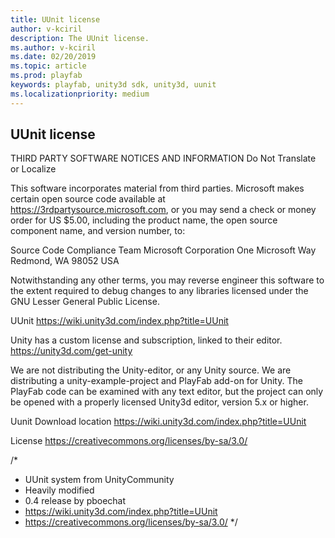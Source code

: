 ```yaml
---
title: UUnit license
author: v-kciril
description: The UUnit license.
ms.author: v-kciril
ms.date: 02/20/2019
ms.topic: article
ms.prod: playfab
keywords: playfab, unity3d sdk, unity3d, uunit
ms.localizationpriority: medium
---
```


## UUnit license ##

THIRD PARTY SOFTWARE NOTICES AND INFORMATION
Do Not Translate or Localize

This software incorporates material from third parties. Microsoft makes certain 
open source code available at https://3rdpartysource.microsoft.com, or you may 
send a check or money order for US $5.00, including the product name, the open 
source component name, and version number, to:

Source Code Compliance Team
Microsoft Corporation
One Microsoft Way
Redmond, WA 98052
USA

Notwithstanding any other terms, you may reverse engineer this software to the 
extent required to debug changes to any libraries licensed under the GNU Lesser 
General Public License.


UUnit
https://wiki.unity3d.com/index.php?title=UUnit


Unity has a custom license and subscription, linked to their editor.
https://unity3d.com/get-unity

We are not distributing the Unity-editor, or any Unity source.
We are distributing a unity-example-project and PlayFab add-on for Unity.
The PlayFab code can be examined with any text editor, but the project can only be opened with a properly licensed Unity3d editor, version 5.x or higher.

Uunit Download location
https://wiki.unity3d.com/index.php?title=UUnit

License
https://creativecommons.org/licenses/by-sa/3.0/

/*
 * UUnit system from UnityCommunity
 * Heavily modified
 * 0.4 release by pboechat
 * https://wiki.unity3d.com/index.php?title=UUnit
 * https://creativecommons.org/licenses/by-sa/3.0/
*/
